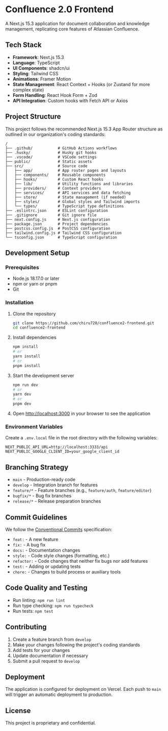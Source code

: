 # Confluence 2.0 Frontend

A Next.js 15.3 application for document collaboration and knowledge management, replicating core features of Atlassian Confluence.

## Tech Stack

- **Framework**: Next.js 15.3
- **Language**: TypeScript
- **UI Components**: shadcn/ui
- **Styling**: Tailwind CSS
- **Animations**: Framer Motion
- **State Management**: React Context + Hooks (or Zustand for more complex state)
- **Form Handling**: React Hook Form + Zod
- **API Integration**: Custom hooks with Fetch API or Axios

## Project Structure

This project follows the recommended Next.js 15.3 App Router structure as outlined in our organization's coding standards:

```
/
├── .github/           # GitHub Actions workflows
├── .husky/            # Husky git hooks
├── .vscode/           # VSCode settings
├── public/            # Static assets
├── src/               # Source code
│   ├── app/           # App router pages and layouts
│   ├── components/    # Reusable components
│   ├── hooks/         # Custom React hooks
│   ├── lib/           # Utility functions and libraries
│   ├── providers/     # Context providers
│   ├── services/      # API services and data fetching
│   ├── store/         # State management (if needed)
│   ├── styles/        # Global styles and Tailwind imports
│   └── types/         # TypeScript type definitions
├── .eslintrc.json     # ESLint configuration
├── .gitignore         # Git ignore file
├── next.config.js     # Next.js configuration
├── package.json       # Project dependencies
├── postcss.config.js  # PostCSS configuration
├── tailwind.config.js # Tailwind CSS configuration
└── tsconfig.json      # TypeScript configuration
```

## Development Setup

### Prerequisites

- Node.js 18.17.0 or later
- npm or yarn or pnpm
- Git

### Installation

1. Clone the repository
   ```bash
   git clone https://github.com/chiru720/confluence2-frontend.git
   cd confluence2-frontend
   ```

2. Install dependencies
   ```bash
   npm install
   # or
   yarn install
   # or
   pnpm install
   ```

3. Start the development server
   ```bash
   npm run dev
   # or
   yarn dev
   # or
   pnpm dev
   ```

4. Open [http://localhost:3000](http://localhost:3000) in your browser to see the application

### Environment Variables

Create a `.env.local` file in the root directory with the following variables:

```
NEXT_PUBLIC_API_URL=http://localhost:3333/api
NEXT_PUBLIC_GOOGLE_CLIENT_ID=your_google_client_id
```

## Branching Strategy

- `main` - Production-ready code
- `develop` - Integration branch for features
- `feature/*` - Feature branches (e.g., `feature/auth`, `feature/editor`)
- `bugfix/*` - Bug fix branches
- `release/*` - Release preparation branches

## Commit Guidelines

We follow the [Conventional Commits](https://www.conventionalcommits.org/) specification:

- `feat:` - A new feature
- `fix:` - A bug fix
- `docs:` - Documentation changes
- `style:` - Code style changes (formatting, etc.)
- `refactor:` - Code changes that neither fix bugs nor add features
- `test:` - Adding or updating tests
- `chore:` - Changes to build process or auxiliary tools

## Code Quality and Testing

- Run linting: `npm run lint`
- Run type checking: `npm run typecheck`
- Run tests: `npm test`

## Contributing

1. Create a feature branch from `develop`
2. Make your changes following the project's coding standards
3. Add tests for your changes
4. Update documentation if necessary
5. Submit a pull request to `develop`

## Deployment

The application is configured for deployment on Vercel. Each push to `main` will trigger an automatic deployment to production.

## License

This project is proprietary and confidential.